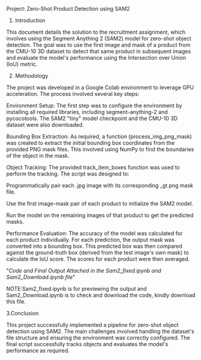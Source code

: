 Project: Zero-Shot Product Detection using SAM2

1. Introduction

This document details the solution to the recruitment assignment, which involves using the Segment Anything 2 (SAM2) model for zero-shot object detection. The goal was to use the first image and mask of a product from the CMU-10 3D dataset to detect that same product in subsequent images and evaluate the model's performance using the Intersection over Union (IoU) metric.


2. Methodology

The project was developed in a Google Colab environment to leverage GPU acceleration. The process involved several key steps:

Environment Setup: The first step was to configure the environment by installing all required libraries, including segment-anything-2 and pycocotools. The SAM2 "tiny" model checkpoint and the CMU-10 3D dataset were also downloaded.

Bounding Box Extraction: As required, a function (process_img_png_mask) was created to extract the initial bounding box coordinates from the provided PNG mask files. This involved using NumPy to find the boundaries of the object in the mask.

Object Tracking: The provided track_item_boxes function was used to perform the tracking. The script was designed to:

Programmatically pair each .jpg image with its corresponding _gt.png mask file.

Use the first image-mask pair of each product to initialize the SAM2 model.

Run the model on the remaining images of that product to get the predicted masks.


Performance Evaluation: The accuracy of the model was calculated for each product individually. For each prediction, the output mask was converted into a bounding box. This predicted box was then compared against the ground-truth box (derived from the test image's own mask) to calculate the IoU score. The scores for each product were then averaged.

"*Code and Final Output Attached in the Sam2_fixed.ipynb and Sam2_Download.ipynb file*"

NOTE:Sam2_fixed.ipynb is for previewing the output and Sam2_Download.ipynb is to check and download the code, kindly download this file. 

3.Conclusion

This project successfully implemented a pipeline for zero-shot object detection using SAM2. The main challenges involved handling the dataset's file structure and ensuring the environment was correctly configured. The final script successfully tracks objects and evaluates the model's performance as required.

